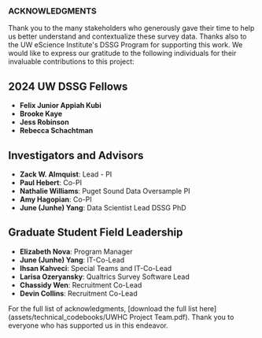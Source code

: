 ### ACKNOWLEDGMENTS

Thank you to the many stakeholders who generously gave their time to help us better understand and contextualize these survey data. Thanks also to the UW eScience Institute's DSSG Program for supporting this work. We would like to express our gratitude to the following individuals for their invaluable contributions to this project:

## 2024 UW DSSG Fellows
- **Felix Junior Appiah Kubi**
- **Brooke Kaye**
- **Jess Robinson**
- **Rebecca Schachtman**

## Investigators and Advisors
- **Zack W. Almquist**: Lead - PI
- **Paul Hebert**: Co-PI
- **Nathalie Williams**: Puget Sound Data Oversample PI
- **Amy Hagopian**: Co-PI
- **June (Junhe) Yang**: Data Scientist Lead DSSG PhD

## Graduate Student Field Leadership
- **Elizabeth Nova**: Program Manager
- **June (Junhe) Yang**: IT-Co-Lead
- **Ihsan Kahveci**: Special Teams and IT-Co-Lead
- **Larisa Ozeryansky**: Qualtrics Survey Software Lead
- **Chassidy Wen**: Recruitment Co-Lead
- **Devin Collins**: Recruitment Co-Lead

For the full list of acknowledgments, [download the full list here](assets/technical_codebooks/UWHC Project Team.pdf). Thank you to everyone who has supported us in this endeavor.

